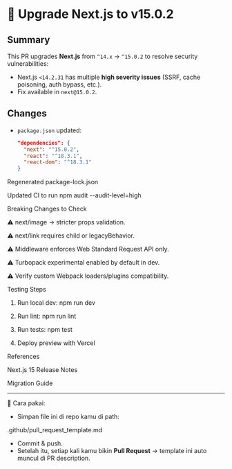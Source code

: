 # 🚀 Upgrade Next.js to v15.0.2

## Summary
This PR upgrades **Next.js** from `^14.x` → `^15.0.2` to resolve security vulnerabilities:
- Next.js `<14.2.31` has multiple **high severity issues** (SSRF, cache poisoning, auth bypass, etc.).
- Fix available in `next@15.0.2`.

## Changes
- `package.json` updated:
  ```json
  "dependencies": {
    "next": "^15.0.2",
    "react": "^18.3.1",
    "react-dom": "^18.3.1"
  }

Regenerated package-lock.json

Updated CI to run npm audit --audit-level=high


Breaking Changes to Check

⚠️ next/image → stricter props validation.

⚠️ next/link requires <a> child or legacyBehavior.

⚠️ Middleware enforces Web Standard Request API only.

⚠️ Turbopack experimental enabled by default in dev.

⚠️ Verify custom Webpack loaders/plugins compatibility.


Testing Steps

1. Run local dev: npm run dev


2. Run lint: npm run lint


3. Run tests: npm test


4. Deploy preview with Vercel



References

Next.js 15 Release Notes

Migration Guide


---

📌 Cara pakai:  
- Simpan file ini di repo kamu di path:

.github/pull_request_template.md

- Commit & push.  
- Setelah itu, setiap kali kamu bikin **Pull Request** → template ini auto muncul di PR description.  
